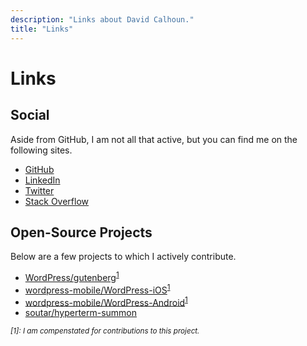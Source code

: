 ```yaml
---
description: "Links about David Calhoun."
title: "Links"
---
```


# Links

## Social

Aside from GitHub, I am not all that active, but you can find me on the following sites.

- [GitHub](https://github.com/dcalhoun)
- [LinkedIn](https://www.linkedin.com/in/davidpcalhoun/)
- [Twitter](https://twitter.com/david_calhoun)
- [Stack Overflow](https://stackoverflow.com/users/378228/david)

## Open-Source Projects

Below are a few projects to which I actively contribute.

- [WordPress/gutenberg](https://github.com/WordPress/gutenberg)<sup><a href="#1">1</a></sup>
- [wordpress-mobile/WordPress-iOS](https://github.com/wordpress-mobile/WordPress-iOS)<sup><a href="#1">1</a></sup>
- [wordpress-mobile/WordPress-Android](https://github.com/wordpress-mobile/WordPress-Android)<sup><a href="#1">1</a></sup>
- [soutar/hyperterm-summon](https://github.com/soutar/hyperterm-summon)

<small id="1">
  <em>
    [1]: I am compenstated for contributions to this project.
  </em>
</small>
